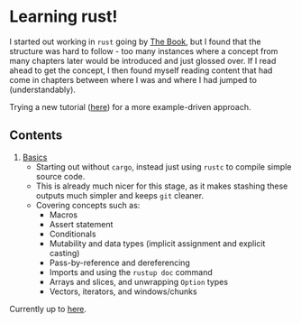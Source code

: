 # Learning rust!

I started out working in `rust` going by [The Book](https://doc.rust-lang.org/book/), but I found that the structure was hard to follow - too many instances where a concept from many chapters later would be introduced and just glossed over. If I read ahead to get the concept, I then found myself reading content that had come in chapters between where I was and where I had jumped to (understandably).

Trying a new tutorial ([here](https://stevedonovan.github.io/rust-gentle-intro/)) for a more example-driven approach.

## Contents

1. [Basics](https://stevedonovan.github.io/rust-gentle-intro/1-basics.html)
   * Starting out without `cargo`, instead just using `rustc` to compile simple source code.
   * This is already much nicer for this stage, as it makes stashing these outputs much simpler and keeps `git` cleaner.
   * Covering concepts such as:
     * Macros
     * Assert statement
     * Conditionals
     * Mutability and data types (implicit assignment and explicit casting)
     * Pass-by-reference and dereferencing
     * Imports and using the `rustup doc` command
     * Arrays and slices, and unwrapping `Option` types
     * Vectors, iterators, and windows/chunks

Currently up to [here](https://stevedonovan.github.io/rust-gentle-intro/1-basics.html#more-about-vectors).
